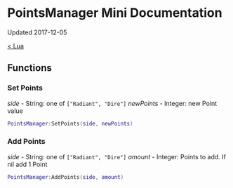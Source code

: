 # PointsManager Mini Documentation

Updated 2017-12-05

[< Lua][0]

## Functions

### Set Points
*side* - String: one of `["Radiant", "Dire"]`
*newPoints* - Integer: new Point value
```Lua
PointsManager:SetPoints(side, newPoints)
```
### Add Points
*side* - String: one of `["Radiant", "Dire"]`
*amount* - Integer: Points to add. If nil add 1 Point
```Lua
PointsManager:AddPoints(side, amount)
```

[0]: README.md
